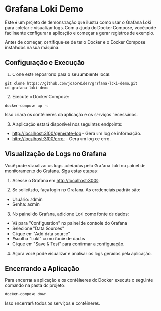 # Grafana Loki Demo

Este é um projeto de demonstração que ilustra como usar o Grafana Loki para coletar e visualizar logs. Com a ajuda do Docker Compose, você pode facilmente configurar a aplicação e começar a gerar registros de exemplo. 

Antes de começar, certifique-se de ter o Docker e o Docker Compose instalados na sua máquina.


## Configuração e Execução

1. Clone este repositório para o seu ambiente local:
```
git clone https://github.com/joaoreider/grafana-loki-demo.git
cd grafana-loki-demo
```
2. Execute o Docker Compose:
```
docker-compose up -d
```
Isso criará os contêineres da aplicação e os serviços necessários.

3. A aplicação estará disponível nos seguintes endpoints:

- [http://localhost:3100/generate-log](http://localhost:3100/generate-log) - Gera um log de informação.
- [http://localhost:3100/error](http://localhost:3100/error) - Gera um log de erro.

## Visualização de Logs no Grafana

Você pode visualizar os logs coletados pelo Grafana Loki no painel de monitoramento do Grafana. Siga estas etapas:

1. Acesse o Grafana em [http://localhost:3000](http://localhost:3000).

2. Se solicitado, faça login no Grafana. As credenciais padrão são:

- Usuário: admin
- Senha: admin


3. No painel do Grafana, adicione Loki como fonte de dados:

- Vá para "Configuration"  no painel de controle do Grafana
- Selecione "Data Sources" 
- Clique em "Add data source"
- Escolha "Loki" como fonte de dados
- Clique em "Save & Test" para confirmar a configuração.

4. Agora você pode visualizar e analisar os logs gerados pela aplicação.

## Encerrando a Aplicação

Para encerrar a aplicação e os contêineres do Docker, execute o seguinte comando na pasta do projeto:
```
docker-compose down
```
Isso encerrará todos os serviços e contêineres.
